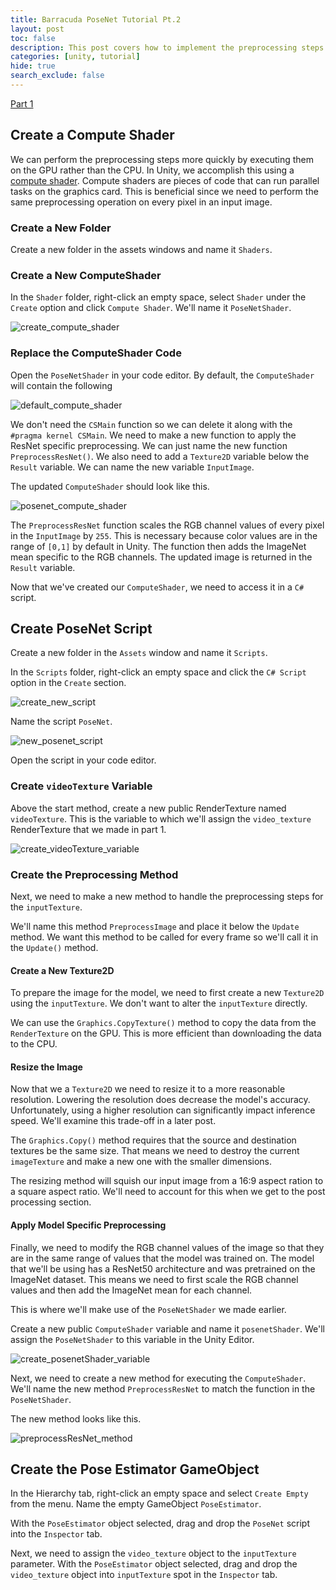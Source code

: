 ```yaml
---
title: Barracuda PoseNet Tutorial Pt.2
layout: post
toc: false
description: This post covers how to implement the preprocessing steps for the PoseNet model.
categories: [unity, tutorial]
hide: true
search_exclude: false
---
```


[Part 1](https://christianjmills.com/unity/tutorial/2020/10/25/Barracuda-PoseNet-Tutorial-1.html)



## Create a Compute Shader

We can perform the preprocessing steps more quickly by executing them on the GPU rather than the CPU. In Unity, we accomplish this using a [compute shader](https://docs.unity3d.com/Manual/class-ComputeShader.html). Compute shaders are pieces of code that can run parallel tasks on the graphics card. This is beneficial since we need to perform the same preprocessing operation on every pixel in an input image.

### Create a New Folder

Create a new folder in the assets windows and name it `Shaders`.

### Create a New ComputeShader

In the `Shader` folder, right-click an empty space, select `Shader` under the `Create` option and click `Compute Shader`. We'll name it `PoseNetShader`.

![create_compute_shader](\images\barracuda-posenet-tutorial\create_compute_shader.PNG)

### Replace the ComputeShader Code

Open the `PoseNetShader` in your code editor. By default, the `ComputeShader` will contain the following

 ![default_compute_shader](\images\barracuda-posenet-tutorial\default_compute_shader.png)

We don't need the `CSMain` function so we can delete it along with the `#pragma kernel CSMain`. We need to make a new function to apply the ResNet specific preprocessing. We can just name the new function `PreprocessResNet()`. We also need to add a `Texture2D` variable below the `Result` variable. We can name the new variable `InputImage`.

The updated `ComputeShader` should look like this. 

![posenet_compute_shader](\images\barracuda-posenet-tutorial\posenet_compute_shader_2.png)

The `PreprocessResNet` function scales the RGB channel values of every pixel in the `InputImage` by `255`. This is necessary because color values are in the range of `[0,1]` by default in Unity. The function then adds the ImageNet mean specific to the RGB channels. The updated image is returned in the `Result` variable.

Now that we've created our `ComputeShader`, we need to access it in a `C#` script. 





## Create PoseNet Script

Create a new folder in the `Assets` window and name it `Scripts`.

In the `Scripts` folder, right-click an empty space and click the `C# Script` option in the `Create` section.

![create_new_script](\images\barracuda-posenet-tutorial\create_new_script.PNG)

Name the script `PoseNet`.

![new_posenet_script](\images\barracuda-posenet-tutorial\new_posenet_script.PNG)





Open the script in your code editor.

### Create `videoTexture` Variable

Above the start method, create a new public RenderTexture named `videoTexture`. This is the variable to which we'll assign the `video_texture` RenderTexture that we made in part 1.

![create_videoTexture_variable](\images\barracuda-posenet-tutorial\create_videoTexture_variable.png)



### Create the Preprocessing Method

Next, we need to make a new method to handle the preprocessing steps for the `inputTexture`.

We'll name this method `PreprocessImage` and place it below the `Update` method. We want this method to be called for every frame so we'll call it in the `Update()` method.

#### Create a New Texture2D

To prepare the image for the model, we need to first create a new `Texture2D` using the `inputTexture`. We don't want to alter the `inputTexture` directly.

We can use the `Graphics.CopyTexture()` method to copy the data from the `RenderTexture` on the GPU. This is more efficient than downloading the data to the CPU.



#### Resize the Image

Now that we a `Texture2D` we need to resize it to a more reasonable resolution. Lowering the resolution does decrease the model's accuracy. Unfortunately, using a higher resolution can significantly impact inference speed. We'll examine this trade-off in a later post.

The `Graphics.Copy()` method requires that the source and destination textures be the same size. That means we need to destroy the current `imageTexture` and make a new one with the smaller dimensions.

The resizing method will squish our input image from a 16:9 aspect ration to a square aspect ratio. We'll need to account for this when we get to the post processing section.

#### Apply Model Specific Preprocessing

Finally, we need to modify the RGB channel values of the image so that they are in the same range of values that the model was trained on. The model that we'll be using has a ResNet50 architecture and was pretrained on the ImageNet dataset. This means we need to first scale the RGB channel values and then add the ImageNet mean for each channel.

This is where we'll make use of the `PoseNetShader` we made earlier.

Create a new public `ComputeShader` variable and name it `posenetShader`. We'll assign the `PoseNetShader` to this variable in the Unity Editor. 

![create_posenetShader_variable](\images\barracuda-posenet-tutorial\create_posenetShader_variable.png)

Next, we need to create a new method for executing the `ComputeShader`. We'll name the new method `PreprocessResNet` to match the function in the `PoseNetShader`.

The new method looks like this.

![preprocessResNet_method](\images\barracuda-posenet-tutorial\preprocessResNet_method_2.png)







## Create the Pose Estimator  GameObject

In the Hierarchy tab, right-click an empty space and select `Create Empty` from the menu. Name the empty GameObject `PoseEstimator`.





With the `PoseEstimator` object selected, drag and drop the `PoseNet` script into the `Inspector` tab.

Next, we need to assign the `video_texture` object to the `inputTexture` parameter. With the `PoseEstimator` object selected, drag and drop the `video_texture` object into `inputTexture` spot in the `Inspector` tab.



 













